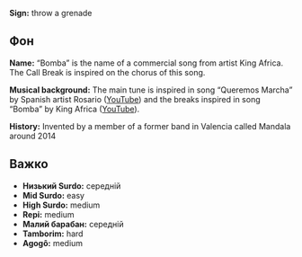 **Sign:** throw a grenade

## Фон

**Name:** “Bomba” is the name of a commercial song from artist King Africa. The
Call Break is inspired on the chorus of this song.

**Musical background:** The main tune is inspired in song “Queremos Marcha” by
Spanish artist Rosario ([YouTube](https://www.youtube.com/watch?v=aC6XTOwNBO8))
and the breaks inspired in song “Bomba” by King Africa
([YouTube](https://www.youtube.com/watch?v=QlPS16NeBO0)).

**History:** Invented by a member of a former band in Valencia called Mandala
around 2014

## Важко

* **Низький Surdo:** середній
* **Mid Surdo:** easy
* **High Surdo:** medium
* **Repi:** medium
* **Малий барабан:** середній
* **Tamborim:** hard
* **Agogô:** medium
